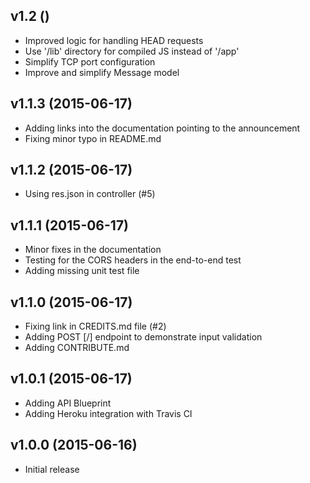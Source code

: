 ## v1.2 ()

  - Improved logic for handling HEAD requests
  - Use '/lib' directory for compiled JS instead of '/app'
  - Simplify TCP port configuration
  - Improve and simplify Message model

## v1.1.3 (2015-06-17)

  - Adding links into the documentation pointing to the announcement
  - Fixing minor typo in README.md

## v1.1.2 (2015-06-17)

  - Using res.json in controller (#5)

## v1.1.1 (2015-06-17)

  - Minor fixes in the documentation
  - Testing for the CORS headers in the end-to-end test
  - Adding missing unit test file

## v1.1.0 (2015-06-17)

  - Fixing link in CREDITS.md file (#2)
  - Adding POST [/] endpoint to demonstrate input validation
  - Adding CONTRIBUTE.md

## v1.0.1 (2015-06-17)

  - Adding API Blueprint
  - Adding Heroku integration with Travis CI

## v1.0.0 (2015-06-16)

  - Initial release

